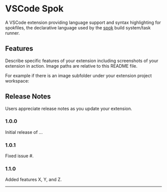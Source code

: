 # VSCode Spok

A VSCode extension providing language support and syntax highlighting for spokfiles, the declarative language used by the [spok] build system/task runner.

## Features

Describe specific features of your extension including screenshots of your extension in action. Image paths are relative to this README file.

For example if there is an image subfolder under your extension project workspace:

## Release Notes

Users appreciate release notes as you update your extension.

### 1.0.0

Initial release of ...

### 1.0.1

Fixed issue #.

### 1.1.0

Added features X, Y, and Z.

---

[spok]: https://github.com/FollowTheProcess/spok

